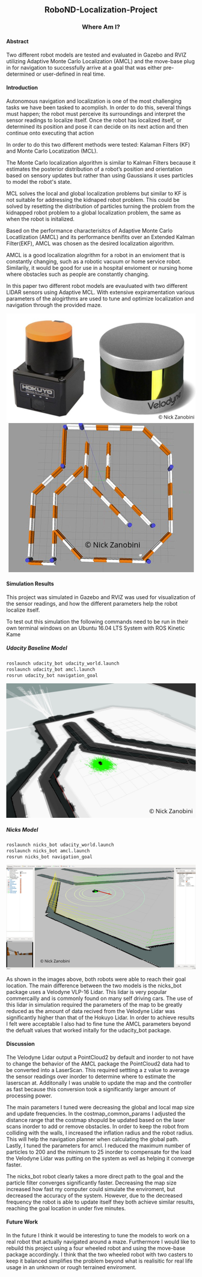 <h2 align="center">RoboND-Localization-Project</h2>
<h3 align="center">Where Am I?</h3>
<h4 align="left">Abstract</h4>
<p>Two different robot models are tested and evaluated in Gazebo and RVIZ utilizing Adaptive Monte Carlo Localization (AMCL) and the move-base plug in for navigation to successfully arrive at a goal that was either pre-determined or user-defined in real time.</p>
<h4 align="left">Introduction</h4>
<p>Autonomous navigation and localization is one of the most challenging tasks we have been tasked to acomplish. In order to do this, several things must happen; the robot must perceive its surroundings and interpret the sensor readings to localize itself. Once the robot has localized itself, or determined its position and pose it can decide on its next action and then continue onto executing that action</p>

<p>In order to do this two different methods were tested: Kalaman Filters (KF) and Monte Carlo Locatization (MCL). 

<p>The Monte Carlo localization algorithm is similar to Kalman Filters because it estimates the posterior distribution of a robot’s position and orientation based on sensory updates but rather than using Gaussians it uses particles to model the robot's state.</p>

<p>MCL solves the local and global localization problems but similar to KF is not suitable for addressing the kidnaped robot problem. This could be solved by resetting the distribution of particles turning the problem from the kidnapped robot problem to a global localization problem, the same as when the robot is initalized.</p>

<p>Based on the performance characterisitcs of Adaptive Monte Carlo Locatlization (AMCL) and its performance benifits over an Extended Kalman Filter(EKF), AMCL was chosen as the desired localization algorithm.</p>

<p>AMCL is a good localization alogrithm for a robot in an envioment that is constantly changing, such as a robotic vacuum or home service robot. Similarily, it would be good for use in a hospital envioment or nursing home where obstacles such as people are constantly changing.</p>

<p>In this paper two different robot models are evauluated with two different LIDAR sensors using Adaptive MCL. With extensive expiramentation various parameters of the alogirthms are used to tune and optimize localization and navigation through the provided maze.</p>

<center><img src="./watermarked/lidars.png"></center>
<center><img src="./watermarked/maze.png"></center>

<h4 align="left">Simulation Results</h4>
<p>This project was simulated in Gazebo and RVIZ was used for visualization of the sensor readings, and how the different parameters help the robot localize itself.</p>

<p>To test out this simulation the following commands need to be run in their own terminal windows on an Ubuntu 16.04 LTS System with ROS Kinetic Kame</p>

<h5>Udacity Baseline Model</h5>

```
roslaunch udacity_bot udacity_world.launch
roslaunch udacity_bot amcl.launch
rosrun udacity_bot navigation_goal
```

<center><img src="./watermarked/udacity_bot_at_goal.png"></center>

<h5>Nicks Model</h5>

```
roslaunch nicks_bot udacity_world.launch
roslaunch nicks_bot amcl.launch
rosrun nicks_bot navigation_goal
```

<center><img src="./watermarked/nicks_bot_at_goal_point_cloud.png"></center>

<p>As shown in the images above, both robots were able to reach their goal location. The main difference between the two models is the nicks_bot package uses a Velodyne VLP-16 Lidar. This lidar is very popular commercailly and is commonly found on many self driving cars. The use of this lidar in simulation required the parameters of the map to be greatly reduced as the amount of data recived from the Velodyne Lidar was significantly higher than that of the Hokuyo Lidar. In order to achieve results I felt were acceptable I also had to fine tune the AMCL parameters beyond the defualt values that worked initally for the udacity_bot package.</p>

<h4 align="left">Discussion</h4>

<p>The Velodyne Lidar output a PointCloud2 by default and inorder to not have to change the behavior of the AMCL package the PointCloud2 data had to be converted into a LaserScan. This required settting a z value to average the sensor readings over inorder to determine where to estimate the laserscan at. Additonally I was unable to update the map and the controller as fast because this conversion took a significantly larger amount of processing power.</p>

<p>The main parameters I tuned were decreasing the global and local map size and update frequencies. In the costmap_common_params I adjusted the distance range that the costmap shopuld be updated based on the laser scans inorder to add or remove obstacles. In order to keep the robot from colliding with the walls, I increased the inflation radius and the robot radius. This will help the navigation planner when calculating the global path. Lastly, I tuned the parameters for amcl. I reduced the maximum number of particles to 200 and the minimum to 25 inorder to compensate for the load the Velodyne Lidar was putting on the system as well as helping it converge faster.</p>

<p>The nicks_bot robot clearly takes a more direct path to the goal and the particle filter converges significantly faster. Decreasing the map size increased how fast my computer could simulate the enviroment, but decreased the accuracy of the system. However, due to the decreased frequency the robot is able to update itself they both achieve similar results, reaching the goal location in under five minutes.</p>

<h4 align="left">Future Work</h4>

<p>In the future I think it would be interesting to tune the models to work on a real robot that actually navigated around a maze. Furthermore I would like to rebuild this project using a four wheeled robot and using the move-base package accordingly. I think that the two wheeled robot with two casters to keep it balanced simplifies the problem beyond what is realisitic for real life usage in an unknown or rough terrained enviroment.</p>
